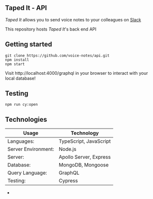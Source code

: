 ## Taped It - API

*Taped It* allows you to send voice notes to your colleagues on [Slack](https://slack.com)

This repository hosts *Taped It*'s back end API

## Getting started

```
git clone https://github.com/voice-notes/api.git
npm install
npm start
```

Visit http://localhost:4000/graphql in your browser to interact with your local database!



## Testing

```
npm run cy:open
```

## Technologies

| Usage               | Technology             |
|---------------------|------------------------|
| Languages:          | TypeScript, JavaScript |
| Server Environment: | Node.js                |
| Server:             | Apollo Server, Express |
| Database:           | MongoDB, Mongoose      |
| Query Language:     | GraphQL                |
| Testing:            | Cypress                |


- 
